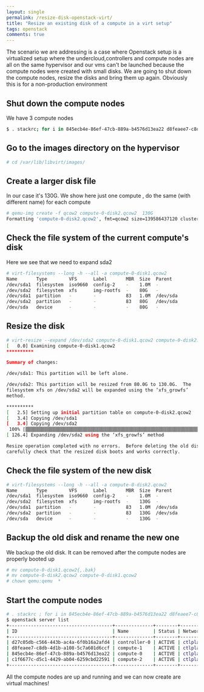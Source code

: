 ```yaml
---
layout: single
permalink: /resize-disk-openstack-virt/
title: "Resize an existing disk of a compute in a virt setup"
tags: openstack
comments: true
---
```


The scenario we are addressing is a case where Openstack setup is a virtualized setup where the undercloud,controllers and compute nodes are all on the same hypervisor and our vms can't be launched because the compute nodes were created with small disks. We are going to shut down the compute nodes, resize the disks and bring them up again. Obviously this is for a non-production environment

## Shut down the compute nodes

We have 3 compute nodes

```bash
$ . stackrc; for i in 845ecb4e-86ef-47cb-889a-b4576d13ea22 d8feaee7-c8db-4d1b-a108-5c7a601d6ccf c1f6677c-d5c1-4429-ab04-6259cbd22591; do openstack server stop $i;done
```

## Go to the images directory on the hypervisor

```bash
# cd /var/lib/libvirt/images/
```

## Create a larger disk file

In our case it's 130G. We show here just one compute , do the same (with different name) for each compute

```bash
# qemu-img create -f qcow2 compute-0-disk2.qcow2  130G
Formatting 'compute-0-disk2.qcow2', fmt=qcow2 size=139586437120 cluster_size=65536 lazy_refcounts=off refcount_bits=16
```

## Check the file system of the current compute's disk

Here we see that we need to expand sda2

```bash
# virt-filesystems --long -h --all -a compute-0-disk1.qcow2
Name       Type        VFS      Label       MBR  Size  Parent
/dev/sda1  filesystem  iso9660  config-2    -    1.0M  -
/dev/sda2  filesystem  xfs      img-rootfs  -    80G   -
/dev/sda1  partition   -        -           83   1.0M  /dev/sda
/dev/sda2  partition   -        -           83   80G   /dev/sda
/dev/sda   device      -        -           -    80G   -
```

## Resize the disk

```bash
# virt-resize --expand /dev/sda2 compute-0-disk1.qcow2 compute-0-disk2.qcow2 
[   0.0] Examining compute-0-disk1.qcow2
**********

Summary of changes:

/dev/sda1: This partition will be left alone.

/dev/sda2: This partition will be resized from 80.0G to 130.0G.  The 
filesystem xfs on /dev/sda2 will be expanded using the ‘xfs_growfs’ 
method.

**********
[   2.5] Setting up initial partition table on compute-0-disk2.qcow2
[   3.4] Copying /dev/sda1
[   3.4] Copying /dev/sda2
 100% ⟦▒▒▒▒▒▒▒▒▒▒▒▒▒▒▒▒▒▒▒▒▒▒▒▒▒▒▒▒▒▒▒▒▒▒▒▒▒▒▒▒▒▒▒▒▒▒▒▒▒▒▒▒▒▒▒▒▒▒▒▒▒▒▒▒▒▒▒▒▒▒▒▒▒▒▒▒▒▒▒▒▒▒▒▒▒▒▒▒▒▒▒▒▒▒▒▒▒▒▒▒▒▒▒▒⟧ 00:00
[ 126.4] Expanding /dev/sda2 using the ‘xfs_growfs’ method

Resize operation completed with no errors.  Before deleting the old disk, 
carefully check that the resized disk boots and works correctly.
```

## Check the file system of the new disk

```bash
# virt-filesystems --long -h --all -a compute-0-disk2.qcow2 
Name       Type        VFS      Label       MBR  Size  Parent
/dev/sda1  filesystem  iso9660  config-2    -    1.0M  -
/dev/sda2  filesystem  xfs      img-rootfs  -    130G  -
/dev/sda1  partition   -        -           83   1.0M  /dev/sda
/dev/sda2  partition   -        -           83   130G  /dev/sda
/dev/sda   device      -        -           -    130G  -
```

## Backup the old disk and rename the new one

We backup the old disk. It can be removed after the compute nodes are properly booted up

```bash
# mv compute-0-disk1.qcow2{,.bak}
# mv compute-0-disk2.qcow2 compute-0-disk1.qcow2
# chown qemu:qemu  *
```

## Start the compute nodes

```bash
# . stackrc ; for i in 845ecb4e-86ef-47cb-889a-b4576d13ea22 d8feaee7-c8db-4d1b-a108-5c7a601d6ccf c1f6677c-d5c1-4429-ab04-6259cbd22591; do openstack server start $i;done
$ openstack server list
+--------------------------------------+--------------+--------+------------------------+----------------+------------+
| ID                                   | Name         | Status | Networks               | Image          | Flavor     |
+--------------------------------------+--------------+--------+------------------------+----------------+------------+
| d27c05db-c566-443b-ac4a-6f0b16a2afd4 | controller-0 | ACTIVE | ctlplane=192.168.24.41 | overcloud-full | controller |
| d8feaee7-c8db-4d1b-a108-5c7a601d6ccf | compute-1    | ACTIVE | ctlplane=192.168.24.21 | overcloud-full | compute    |
| 845ecb4e-86ef-47cb-889a-b4576d13ea22 | compute-0    | ACTIVE | ctlplane=192.168.24.24 | overcloud-full | compute    |
| c1f6677c-d5c1-4429-ab04-6259cbd22591 | compute-2    | ACTIVE | ctlplane=192.168.24.54 | overcloud-full | compute    |
+--------------------------------------+--------------+--------+------------------------+----------------+------------+
```

All the compute nodes are up and running and we can now create are virtual machines!
